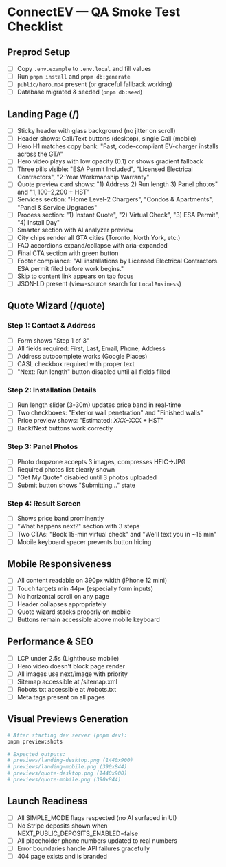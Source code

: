 # ConnectEV — QA Smoke Test Checklist

## Preprod Setup
- [ ] Copy `.env.example` to `.env.local` and fill values
- [ ] Run `pnpm install` and `pnpm db:generate`
- [ ] `public/hero.mp4` present (or graceful fallback working)
- [ ] Database migrated & seeded (`pnpm db:seed`)

## Landing Page (/)
- [ ] Sticky header with glass background (no jitter on scroll)
- [ ] Header shows: Call/Text buttons (desktop), single Call (mobile)
- [ ] Hero H1 matches copy bank: "Fast, code-compliant EV-charger installs across the GTA"
- [ ] Hero video plays with low opacity (0.1) or shows gradient fallback
- [ ] Three pills visible: "ESA Permit Included", "Licensed Electrical Contractors", "2-Year Workmanship Warranty"
- [ ] Quote preview card shows: "1) Address 2) Run length 3) Panel photos" and "$1,100–$2,200 + HST"
- [ ] Services section: "Home Level-2 Chargers", "Condos & Apartments", "Panel & Service Upgrades"
- [ ] Process section: "1) Instant Quote", "2) Virtual Check", "3) ESA Permit", "4) Install Day"
- [ ] Smarter section with AI analyzer preview
- [ ] City chips render all GTA cities (Toronto, North York, etc.)
- [ ] FAQ accordions expand/collapse with aria-expanded
- [ ] Final CTA section with green button
- [ ] Footer compliance: "All installations by Licensed Electrical Contractors. ESA permit filed before work begins."
- [ ] Skip to content link appears on tab focus
- [ ] JSON-LD present (view-source search for `LocalBusiness`)

## Quote Wizard (/quote)
### Step 1: Contact & Address
- [ ] Form shows "Step 1 of 3"
- [ ] All fields required: First, Last, Email, Phone, Address
- [ ] Address autocomplete works (Google Places)
- [ ] CASL checkbox required with proper text
- [ ] "Next: Run length" button disabled until all fields filled

### Step 2: Installation Details  
- [ ] Run length slider (3-30m) updates price band in real-time
- [ ] Two checkboxes: "Exterior wall penetration" and "Finished walls"
- [ ] Price preview shows: "Estimated: $XXX–$XXX + HST"
- [ ] Back/Next buttons work correctly

### Step 3: Panel Photos
- [ ] Photo dropzone accepts 3 images, compresses HEIC→JPG
- [ ] Required photos list clearly shown
- [ ] "Get My Quote" disabled until 3 photos uploaded
- [ ] Submit button shows "Submitting..." state

### Step 4: Result Screen
- [ ] Shows price band prominently
- [ ] "What happens next?" section with 3 steps
- [ ] Two CTAs: "Book 15-min virtual check" and "We'll text you in ~15 min"
- [ ] Mobile keyboard spacer prevents button hiding

## Mobile Responsiveness
- [ ] All content readable on 390px width (iPhone 12 mini)
- [ ] Touch targets min 44px (especially form inputs)
- [ ] No horizontal scroll on any page
- [ ] Header collapses appropriately 
- [ ] Quote wizard stacks properly on mobile
- [ ] Buttons remain accessible above mobile keyboard

## Performance & SEO
- [ ] LCP under 2.5s (Lighthouse mobile)
- [ ] Hero video doesn't block page render
- [ ] All images use next/image with priority
- [ ] Sitemap accessible at /sitemap.xml
- [ ] Robots.txt accessible at /robots.txt
- [ ] Meta tags present on all pages

## Visual Previews Generation
```bash
# After starting dev server (pnpm dev):
pnpm preview:shots

# Expected outputs:
# previews/landing-desktop.png (1440x900)
# previews/landing-mobile.png (390x844)  
# previews/quote-desktop.png (1440x900)
# previews/quote-mobile.png (390x844)
```

## Launch Readiness
- [ ] All SIMPLE_MODE flags respected (no AI surfaced in UI)
- [ ] No Stripe deposits shown when NEXT_PUBLIC_DEPOSITS_ENABLED=false
- [ ] All placeholder phone numbers updated to real numbers
- [ ] Error boundaries handle API failures gracefully
- [ ] 404 page exists and is branded